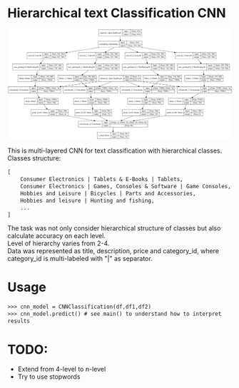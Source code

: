 # Hierarchical text Classification CNN

<img src="model.png" width="800">

This is multi-layered CNN for text classification with hierarchical classes.  
Classes structure:
``` 
[
    Consumer Electronics | Tablets & E-Books | Tablets,
    Consumer Electronics | Games, Consoles & Software | Game Consoles,
    Hobbies and Leisure | Bicycles | Parts and Accessories,
    Hobbies and leisure | Hunting and fishing,
    ...
]
```
The task was not only consider hierarchical structure of classes but also calculate accuracy on each level.  
Level of hierarchy varies from 2-4.    
Data was represented as title, description, price and category_id, where category_id is multi-labeled with "|" as separator.

Usage
=====
```
>>> cnn_model = CNNClassification(df,df1,df2)
>>> cnn_model.predict() # see main() to understand how to interpret results
```
TODO:
=====
* Extend from 4-level to n-level
* Try to use stopwords